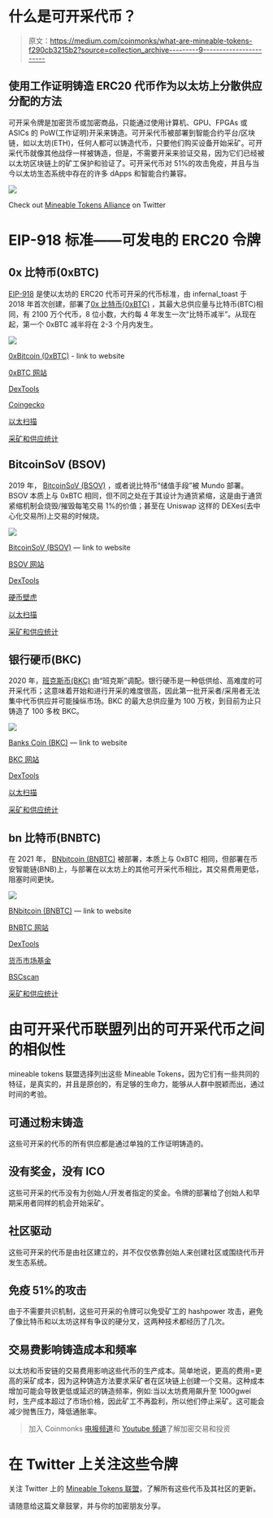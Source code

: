 # 什么是可开采代币？

> 原文：<https://medium.com/coinmonks/what-are-mineable-tokens-f290cb3215b2?source=collection_archive---------9----------------------->

## 使用工作证明铸造 ERC20 代币作为以太坊上分散供应分配的方法

可开采令牌是加密货币或加密商品，只能通过使用计算机、GPU、FPGAs 或 ASICs 的 PoW(工作证明)开采来铸造。可开采代币被部署到智能合约平台/区块链，如以太坊(ETH)，任何人都可以铸造代币，只要他们购买设备开始采矿。可开采代币就像其他战俘一样被铸造，但是，不需要开采来验证交易，因为它们已经被以太坊区块链上的矿工保护和验证了。可开采代币对 51%的攻击免疫，并且与当今以太坊生态系统中存在的许多 dApps 和智能合约兼容。

![](img/ee2ef219395f3c10c16572fd3c956f4f.png)

Check out [Mineable Tokens Alliance](https://twitter.com/MineableToken) on Twitter

# EIP-918 标准——可发电的 ERC20 令牌

## 0x 比特币(0xBTC)

[EIP-918](https://eips.ethereum.org/EIPS/eip-918) 是使以太坊的 ERC20 代币可开采的代币标准，由 infernal_toast 于 2018 年首次创建，部署了[0x 比特币(0xBTC)](http://0xbitcoin.org) ，其最大总供应量与比特币(BTC)相同，有 2100 万个代币，8 位小数，大约每 4 年发生一次“比特币减半”。从现在起，第一个 0xBTC 减半将在 2-3 个月内发生。

![](img/8eeceb30b7738b6223c6db47dd09caac.png)

[0xBitcoin (0xBTC)](http://0xbitcoin.org) - link to website

[0xBTC 网站](http://0xbitcoin.org)

[DexTools](https://www.dextools.io/app/ether/pair-explorer/0xc12c4c3e0008b838f75189bfb39283467cf6e5b3)

[Coingecko](https://www.coingecko.com/en/coins/0xbitcoin)

[以太扫描](https://etherscan.io/token/0xb6ed7644c69416d67b522e20bc294a9a9b405b31)

[采矿和供应统计](https://0x1d00ffff.github.io/0xBTC-Stats/?page=stats)

## BitcoinSoV (BSOV)

2019 年， [BitcoinSoV (BSOV)](http://bsovtoken.com) ，或者说比特币“储值手段”被 Mundo 部署。BSOV 本质上与 0xBTC 相同，但不同之处在于其设计为通货紧缩，这是由于通货紧缩机制会烧毁/摧毁每笔交易 1%的价值；甚至在 Uniswap 这样的 DEXes(去中心化交易所)上交易的时候烧。

![](img/a6fb9b0784e3862c9d11b507f0504998.png)

[BitcoinSoV (BSOV)](http://bsovtoken.com) — link to website

[BSOV 网站](http://bsovtoken.com)

[DexTools](https://www.dextools.io/app/ether/pair-explorer/0xfac49a3524a99c90defb63571b2dfff70d12b1e2)

[硬币壁虎](https://www.coingecko.com/en/coins/bitcoinsov)

[以太扫描](https://etherscan.io/token/0x26946ada5ecb57f3a1f91605050ce45c482c9eb1)

[采矿和供应统计](https://bsovtoken.com/statspage/?page=stats&)

## 银行硬币(BKC)

2020 年，[班克斯币(BKC)](http://bankscoin.io) 由“班克斯”调配。银行硬币是一种低供给、高难度的可开采代币；这意味着开始和进行开采的难度很高，因此第一批开采者/采用者无法集中代币供应并可能操纵市场。BKC 的最大总供应量为 100 万枚，到目前为止只铸造了 100 多枚 BKC。

![](img/febf583c87197113a3480ad7b07b0a9d.png)

[Banks Coin (BKC)](http://bankscoin.io) — link to website

[BKC 网站](http://bankscoin.io)

[DexTools](https://www.dextools.io/app/ether/pair-explorer/0xa2b5f502b86357644f10eb27de158903ec8559fc)

[以太扫描](https://etherscan.io/token/0xbc9d0f9969b4ba0bc7e4f6459b7393fe0e661620)

[采矿和供应统计](https://bankscoin.io/statspage/?page=stats&)

## bn 比特币(BNBTC)

在 2021 年， [BNbitcoin (BNBTC)](https://bnbitcoin.org/) 被部署，本质上与 0xBTC 相同，但部署在币安智能链(BNB)上，与部署在以太坊上的其他可开采代币相比，其交易费用更低，阻塞时间更快。

![](img/01653e890f5d70317cef409d6f00a533.png)

[BNbitcoin (BNBTC)](https://bnbitcoin.org/) — link to website

[BNBTC 网站](http://bnbitcoin.org)

[DexTools](https://www.dextools.io/app/bsc/pair-explorer/0xfe5efb8d1213fb2f8b9b6864fe7b4ad44bb60f8a)

[货币市场基金](https://coinmarketcap.com/currencies/bnbitcoin/)

[BSCscan](https://bscscan.com/token/0xe7cb24f449973d5b3520e5b93d88b405903c75fb)

[采矿和供应统计](https://stats.bnbitcoin.org/?page=stats&)

# 由可开采代币联盟列出的可开采代币之间的相似性

mineable tokens 联盟选择列出这些 Mineable Tokens，因为它们有一些共同的特征，是真实的，并且是原创的，有足够的生命力，能够从人群中脱颖而出，通过时间的考验。

## 可通过粉末铸造

这些可开采的代币的所有供应都是通过单独的工作证明铸造的。

## 没有奖金，没有 ICO

这些可开采的代币没有为创始人/开发者指定的奖金。令牌的部署给了创始人和早期采用者同样的机会开始采矿。

## 社区驱动

这些可开采的代币是由社区建立的，并不仅仅依靠创始人来创建社区或围绕代币开发生态系统。

## 免疫 51%的攻击

由于不需要共识机制，这些可开采的令牌可以免受矿工的 hashpower 攻击，避免了像比特币和以太坊这样有争议的硬分叉，这两种技术都经历了几次。

## 交易费影响铸造成本和频率

以太坊和币安链的交易费用影响这些代币的生产成本。简单地说，更高的费用=更高的采矿成本，因为这种铸造方法要求采矿者在区块链上创建一个交易。这种成本增加可能会导致更低或延迟的铸造频率，例如:当以太坊费用飙升至 1000gwei 时，生产成本超过了市场价格，因此矿工不再盈利，所以他们停止采矿。这可能会减少抛售压力，降低通胀率。

> 加入 Coinmonks [电报频道](https://t.me/coincodecap)和 [Youtube 频道](https://www.youtube.com/c/coinmonks/videos)了解加密交易和投资

# 在 Twitter 上关注这些令牌

关注 Twitter 上的 [Mineable Tokens 联盟](https://twitter.com/MineableToken)，了解所有这些代币及其社区的更新。

请随意给这篇文章鼓掌，并与你的加密朋友分享。